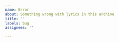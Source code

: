 ```yaml
---
name: Error
about: Something wrong with lyrics in this archive
title: ''
labels: bug
assignees: ''

---
```



